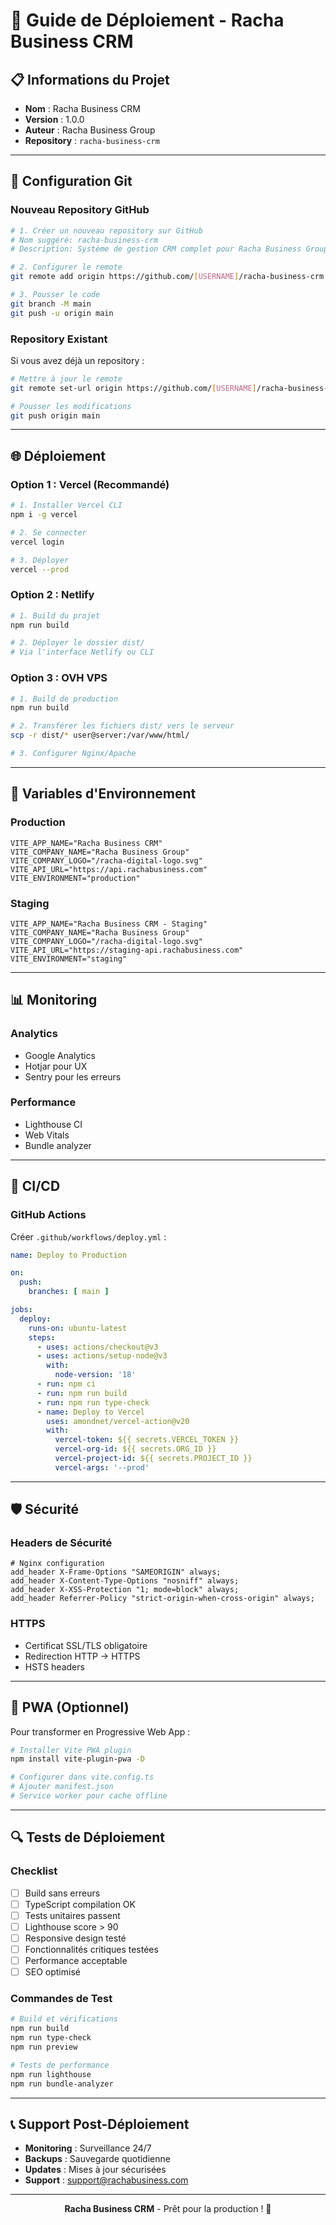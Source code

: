 # 🚀 Guide de Déploiement - Racha Business CRM

## 📋 **Informations du Projet**

- **Nom** : Racha Business CRM
- **Version** : 1.0.0
- **Auteur** : Racha Business Group
- **Repository** : `racha-business-crm`

---

## 🔧 **Configuration Git**

### **Nouveau Repository GitHub**

```bash
# 1. Créer un nouveau repository sur GitHub
# Nom suggéré: racha-business-crm
# Description: Système de gestion CRM complet pour Racha Business Group

# 2. Configurer le remote
git remote add origin https://github.com/[USERNAME]/racha-business-crm.git

# 3. Pousser le code
git branch -M main
git push -u origin main
```

### **Repository Existant**

Si vous avez déjà un repository :

```bash
# Mettre à jour le remote
git remote set-url origin https://github.com/[USERNAME]/racha-business-crm.git

# Pousser les modifications
git push origin main
```

---

## 🌐 **Déploiement**

### **Option 1 : Vercel (Recommandé)**

```bash
# 1. Installer Vercel CLI
npm i -g vercel

# 2. Se connecter
vercel login

# 3. Déployer
vercel --prod
```

### **Option 2 : Netlify**

```bash
# 1. Build du projet
npm run build

# 2. Déployer le dossier dist/
# Via l'interface Netlify ou CLI
```

### **Option 3 : OVH VPS**

```bash
# 1. Build de production
npm run build

# 2. Transférer les fichiers dist/ vers le serveur
scp -r dist/* user@server:/var/www/html/

# 3. Configurer Nginx/Apache
```

---

## 🔐 **Variables d'Environnement**

### **Production**

```env
VITE_APP_NAME="Racha Business CRM"
VITE_COMPANY_NAME="Racha Business Group"
VITE_COMPANY_LOGO="/racha-digital-logo.svg"
VITE_API_URL="https://api.rachabusiness.com"
VITE_ENVIRONMENT="production"
```

### **Staging**

```env
VITE_APP_NAME="Racha Business CRM - Staging"
VITE_COMPANY_NAME="Racha Business Group"
VITE_COMPANY_LOGO="/racha-digital-logo.svg"
VITE_API_URL="https://staging-api.rachabusiness.com"
VITE_ENVIRONMENT="staging"
```

---

## 📊 **Monitoring**

### **Analytics**

- Google Analytics
- Hotjar pour UX
- Sentry pour les erreurs

### **Performance**

- Lighthouse CI
- Web Vitals
- Bundle analyzer

---

## 🔄 **CI/CD**

### **GitHub Actions**

Créer `.github/workflows/deploy.yml` :

```yaml
name: Deploy to Production

on:
  push:
    branches: [ main ]

jobs:
  deploy:
    runs-on: ubuntu-latest
    steps:
      - uses: actions/checkout@v3
      - uses: actions/setup-node@v3
        with:
          node-version: '18'
      - run: npm ci
      - run: npm run build
      - run: npm run type-check
      - name: Deploy to Vercel
        uses: amondnet/vercel-action@v20
        with:
          vercel-token: ${{ secrets.VERCEL_TOKEN }}
          vercel-org-id: ${{ secrets.ORG_ID }}
          vercel-project-id: ${{ secrets.PROJECT_ID }}
          vercel-args: '--prod'
```

---

## 🛡️ **Sécurité**

### **Headers de Sécurité**

```nginx
# Nginx configuration
add_header X-Frame-Options "SAMEORIGIN" always;
add_header X-Content-Type-Options "nosniff" always;
add_header X-XSS-Protection "1; mode=block" always;
add_header Referrer-Policy "strict-origin-when-cross-origin" always;
```

### **HTTPS**

- Certificat SSL/TLS obligatoire
- Redirection HTTP → HTTPS
- HSTS headers

---

## 📱 **PWA (Optionnel)**

Pour transformer en Progressive Web App :

```bash
# Installer Vite PWA plugin
npm install vite-plugin-pwa -D

# Configurer dans vite.config.ts
# Ajouter manifest.json
# Service worker pour cache offline
```

---

## 🔍 **Tests de Déploiement**

### **Checklist**

- [ ] Build sans erreurs
- [ ] TypeScript compilation OK
- [ ] Tests unitaires passent
- [ ] Lighthouse score > 90
- [ ] Responsive design testé
- [ ] Fonctionnalités critiques testées
- [ ] Performance acceptable
- [ ] SEO optimisé

### **Commandes de Test**

```bash
# Build et vérifications
npm run build
npm run type-check
npm run preview

# Tests de performance
npm run lighthouse
npm run bundle-analyzer
```

---

## 📞 **Support Post-Déploiement**

- **Monitoring** : Surveillance 24/7
- **Backups** : Sauvegarde quotidienne
- **Updates** : Mises à jour sécurisées
- **Support** : support@rachabusiness.com

---

<div align="center">
  <p><strong>Racha Business CRM</strong> - Prêt pour la production ! 🚀</p>
</div>
